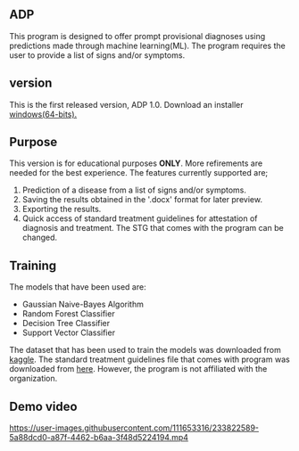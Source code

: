 ## ADP
This program is designed to offer prompt provisional diagnoses using predictions made through machine learning(ML). The program requires the user to provide a list of signs and/or symptoms.

## version
This is the first released version, ADP 1.0. Download an installer [windows(64-bits).](https://github.com/Kelvin-Eden/adp/releases/download/untagged-8537b8d845ddb138168f/adp_win64.exe "ADP installer")

## Purpose
This version is for educational purposes __ONLY__. More refirements are needed for the best experience. The features currently supported are;
1. Prediction of a disease from a list of signs and/or symptoms.
1. Saving the results obtained in the '.docx' format for later preview.
1. Exporting the results.
1. Quick access of standard treatment guidelines for attestation of diagnosis and treatment. The STG that comes with the program can be changed.


## Training
The models that have been used are:
* Gaussian Naive-Bayes Algorithm
* Random Forest Classifier
* Decision Tree Classifier
* Support Vector Classifier

The dataset that has been used to train the models was downloaded from [kaggle](https://www.kaggle.com/datasets/kaushil268/disease-prediction-using-machine-learning "kaggle disease prediction dataset").
The standard treatment guidelines file that comes with program was downloaded from [here](https://www.google.com/url?sa=t&source=web&rct=j&url=https://hssrc.tamisemi.go.tz/storage/app/uploads/public/5ab/e9b/b21/5abe9bb216267130384889.pdf&ved=2ahUKEwim7rbQt77-AhWhwQIHHRLkAoYQFnoECA8QAQ&usg=AOvVaw2eGcZjE1xd1epWN6H6O7RY "STG"). However, the program is not affiliated with the organization.

## Demo video
https://user-images.githubusercontent.com/111653316/233822589-5a88dcd0-a87f-4462-b6aa-3f48d5224194.mp4


